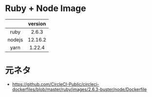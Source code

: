 # Ruby + Node Image

| | version |
|:---:|:---:|
| ruby | 2.6.3 |
| nodejs | 12.16.2 |
| yarn | 1.22.4 |

# 元ネタ
- https://github.com/CircleCI-Public/circleci-dockerfiles/blob/master/ruby/images/2.6.3-buster/node/Dockerfile

